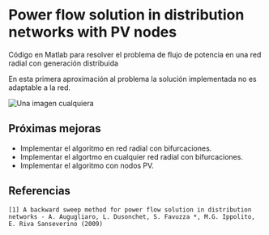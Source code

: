 # Power flow solution in distribution networks with PV nodes
Código en Matlab para resolver el problema de flujo de potencia en una red radial con generación distribuida

En esta primera aproximación al problema la solución implementada no es adaptable a la red.

![Una imagen cualquiera](https://drive.google.com/file/d/12HgxUq1ahVt-0pB80TKAHDwpIMp_5sm4/view?usp=sharing)

## Próximas mejoras
* Implementar el algoritmo en red radial con bifurcaciones.
* Implementar el algortmo en cualquier red radial con bifurcaciones.
* Implementar el algoritmo con nodos PV.

## Referencias
```
[1] A backward sweep method for power flow solution in distribution networks - A. Augugliaro, L. Dusonchet, S. Favuzza *, M.G. Ippolito, E. Riva Sanseverino (2009)
```
